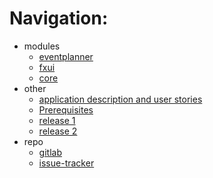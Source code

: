 # Navigation:

- modules
    - [eventplanner](../README.md)
    - [fxui](../eventplanner/fxui/README.md)
    - [core](../eventplanner/core/README.md)
- other
    - [application description and user stories](../eventplanner/README.md)
    - [Prerequisites](prerequisites.md)
    - [release 1](release1.md)
    - [release 2](release2.md)
- repo
    - [gitlab](https://gitlab.stud.idi.ntnu.no/it1901/groups-2022/gr2225/gr2225)
    - [issue-tracker](https://gitlab.stud.idi.ntnu.no/it1901/groups-2022/gr2225/gr2225/-/issues)